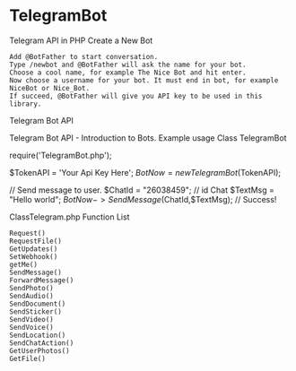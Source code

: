 # TelegramBot
Telegram API in PHP
Create a New Bot

    Add @BotFather to start conversation.
    Type /newbot and @BotFather will ask the name for your bot.
    Choose a cool name, for example The Nice Bot and hit enter.
    Now choose a username for your bot. It must end in bot, for example NiceBot or Nice_Bot.
    If succeed, @BotFather will give you API key to be used in this library.

Telegram Bot API

Telegram Bot API - Introduction to Bots.
Example usage Class TelegramBot

require('TelegramBot.php');

$TokenAPI = 'Your Api Key Here';
$BotNow = new TelegramBot($TokenAPI);

// Send message to user.
$ChatId = "26038459"; // id Chat
$TextMsg = "Hello world";
$BotNow ->SendMessage($ChatId,$TextMsg); // Success!

ClassTelegram.php Function List

    Request()
    RequestFile()
    GetUpdates()
    SetWebhook()
    getMe()
    SendMessage()
    ForwardMessage()
    SendPhoto()
    SendAudio()
    SendDocument()
    SendSticker()
    SendVideo()
    SendVoice()
    SendLocation()
    SendChatAction()
    GetUserPhotos()
    GetFile()
